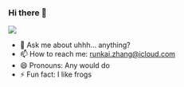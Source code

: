 ### Hi there 👋

![](https://github-readme-stats.vercel.app/api?username=runkaiz&show_icons=true&theme=radical)

- 💬 Ask me about uhhh... anything?
- 📫 How to reach me: runkai.zhang@icloud.com
- 😄 Pronouns: Any would do
- ⚡ Fun fact: I like frogs

<!--
**runkaiz/runkaiz** is a ✨ _special_ ✨ repository because its `README.md` (this file) appears on your GitHub profile.

Here are some ideas to get you started:

- 🔭 I’m currently working on ...
- 🌱 I’m currently learning ...
- 👯 I’m looking to collaborate on ...
- 🤔 I’m looking for help with ...
- 💬 Ask me about ...
- 📫 How to reach me: 
- 😄 Pronouns: Any
- ⚡ Fun fact: I like frogs
-->
